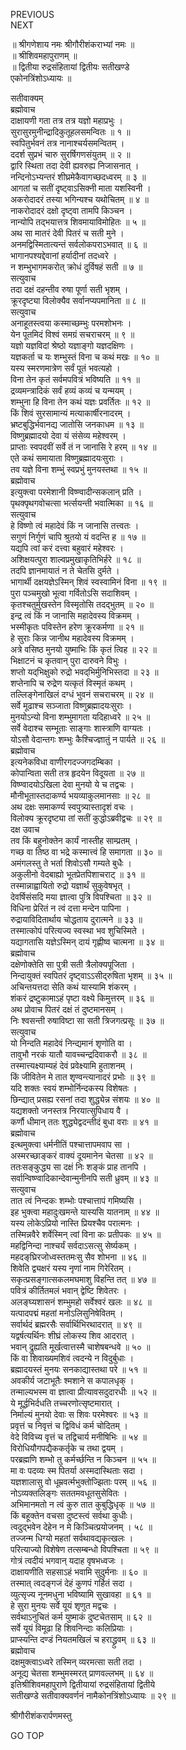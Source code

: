 PREVIOUS  
NEXT  
  
॥ श्रीगणेशाय नमः श्रीगौरीशंकराभ्यां नमः ॥  
॥ श्रीशिवमहापुराणम् ॥  
॥ द्वितीया रुद्रसंहितायां द्वितीयः सतीखण्डे  
एकोनत्रिंशोऽध्यायः ॥  
  
सतीवाक्यम्  
ब्रह्मोवाच  
दाक्षायणी गता तत्र तत्र यज्ञो महाप्रभुः ।  
सुरासुरमुनीन्द्रादिकुतूहलसमन्वितः ॥ १ ॥  
स्वपितुर्भवनं तत्र नानाश्चर्यसमन्वितम् ।  
ददर्श सुप्रभं चारु सुरर्षिगणसंयुतम् ॥ २ ॥  
द्वारि स्थिता तदा देवी ह्यवरुह्य निजासनात् ।  
नन्दिनोऽभ्यन्तरं शीघ्रमेकैवागच्छदध्वरम् ॥ ३ ॥  
आगतां च सतीं दृष्ट्वाऽसिक्नी माता यशस्विनी ।  
अकरोदादरं तस्या भगिन्यश्च यथोचितम् ॥ ४ ॥  
नाकरोदादरं दक्षो दृष्ट्वा तामपि किञ्चन ।  
नान्योपि तद्‌भयात्तत्र शिवमायाविमोहितः ॥ ५ ॥  
अथ सा मातरं देवी पितरं च सती मुने ।  
अनमद्विस्मितात्यन्तं सर्वलोकपराऽभवात् ॥ ६ ॥  
भागानपश्यद्देवानां हर्यादीनां तदध्वरे ।  
न शम्भुभागमकरोत् क्रोधं दुर्विषहं सती ॥ ७ ॥  
सत्युवाच  
तदा दक्षं दहन्तीव रुषा पूर्णा सती भृशम् ।  
क्रूरदृष्ट्या विलोक्यैव सर्वानप्यपमानिता ॥ ८ ॥  
सत्युवाच  
अनाहूतस्त्वया कस्माच्छम्भुः परमशोभनः ।  
येन पूतमिदं विश्वं समग्रं सचराचरम् ॥ ९ ॥  
यज्ञो यज्ञविदां श्रेष्ठो यज्ञाङ्‌गो यज्ञदक्षिणः ।  
यज्ञकर्ता च यः शम्भुस्तं विना च कथं मखः ॥ १० ॥  
यस्य स्मरणमात्रेण सर्वं पूतं भवत्यहो ।  
विना तेन कृतं सर्वमपवित्रं भविष्यति ॥ ११ ॥  
द्रव्यमन्त्रादिकं सर्वं हव्यं कव्यं च यन्मयम् ।  
शम्भुना हि विना तेन कथं यज्ञः प्रवर्तितः ॥ १२ ॥  
किं शिवं सुरसामान्यं मत्याकार्षीरनादरम् ।  
भ्रष्टबुद्धिर्भवानद्य जातोसि जनकाधम ॥ १३ ॥  
विष्णुब्रह्मादयो देवा यं संसेव्य महेश्वरम् ।  
प्राप्ताः स्वपदवीं सर्वे तं न जानासि रे हरम् ॥ १४ ॥  
एते कथं समायाता विष्णुब्रह्मादयःसुराः ।  
तव यज्ञे विना शम्भुं स्वप्रभुं मुनयस्तथा ॥ १५ ॥  
ब्रह्मोवाच  
इत्युक्त्वा परमेशानी विष्ण्वादीन्सकलान् प्रति ।  
पृथक्पृथगवोचत्सा भर्त्सयन्ती भवात्मिका ॥ १६ ॥  
सत्युवाच  
हे विष्णो त्वं महादेवं किं न जानासि तत्त्वतः ।  
सगुणं निर्गुणं चापि श्रुतयो यं वदन्ति ह ॥ १७ ॥  
यद्यपि त्वां करं दत्त्वा बहुवारं महेश्वरः ।  
अशिक्षयत्पुरा शाल्वप्रमुखाकृतिभिर्हरे ॥ १८ ॥  
तदपि ज्ञानमायातं न ते चेतसि दुर्मते ।  
भागार्थी दक्षयज्ञेऽस्मिन् शिवं स्वस्वामिनं विना ॥ १९ ॥  
पुरा पञ्चमुखो भूत्वा गर्वितोऽसि सदाशिवम् ।  
कृतश्चतुर्मुखस्तेन विस्मृतोसि तदद्‌भुतम् ॥ २० ॥  
इन्द्र त्वं किं न जानासि महादेवस्य विक्रमम् ।  
भस्मीकृतः पविस्तेन हरेण क्रूरकर्मणा ॥ २१ ॥  
हे सुराः किन्न जानीथ महादेवस्य विक्रमम् ।  
अत्रे वसिष्ठ मुनयो युष्माभिः किं कृतं त्विह ॥ २२ ॥  
भिक्षाटनं च कृतवान् पुरा दारुवने विभुः ।  
शप्तो यद्‌भिक्षुको रुद्रो भवद्‌भिर्मुनिभिस्तदा ॥ २३ ॥  
शप्तेनापि च रुद्रेण यत्कृतं विस्मृतं कथम् ।  
तल्लिङ्‌गेनाखिलं दग्धं भुवनं सचराचरम् ॥ २४ ॥  
सर्वे मूढाश्च सञ्जाता विष्णुब्रह्मादयःसुराः ।  
मुनयोऽन्यो विना शम्भुमागता यदिहाध्वरे ॥ २५ ॥  
सर्वे वेदाश्च सम्भूताः साङ्‌गाः शास्त्राणि वाग्यतः ।  
योऽसौ वेदान्तगः शम्भुः कैश्चिज्ज्ञातुं न पार्यते ॥ २६ ॥  
ब्रह्मोवाच  
इत्यनेकविधा वाणीरगदज्जगदम्बिका ।  
कोपान्विता सती तत्र हृदयेन विदूयता ॥ २७ ॥  
विष्ण्वादयोऽखिला देवा मुनयो ये च तद्वचः ।  
मौनीभूतास्तदाकर्ण्य भयव्याकुलमानसाः ॥ २८ ॥  
अथ दक्षः समाकर्ण्य स्वपुत्र्यास्तादृशं वचः ।  
विलोक्य क्रूरदृष्ट्या तां सतीं कुद्धोऽब्रवीद्वचः ॥ २९ ॥  
दक्ष उवाच  
तव किं बहुनोक्तेन कार्यं नास्तीह साम्प्रतम् ।  
गच्छ वा तिष्ठ वा भद्रे कस्मात्त्वं हि समागता ॥ ३० ॥  
अमंगलस्तु ते भर्ता शिवोऽसौ गम्यते बुधैः ।  
अकुलीनो वेदबाह्यो भूतप्रेतपिशाचराट् ॥ ३१ ॥  
तस्मान्नाह्वायितो रुद्रो यज्ञार्थं सुकुवेषभृत् ।  
देवर्षिसंसदि मया ज्ञात्वा पुत्रि विपश्चिता ॥ ३२ ॥  
विधिना प्रेरितं न त्वं दत्ता मन्देन पापिना ।  
रुद्रायाविदितार्थाय चोद्धताय दुरात्मने ॥ ३३ ॥  
तस्मात्कोपं परित्यज्य स्वस्था भव शुचिस्मिते ।  
यद्यागतासि यज्ञेऽस्मिन् दायं गृह्णीष्व चात्मना ॥ ३४ ॥  
ब्रह्मोवाच  
दक्षेणोक्तेति सा पुत्री सती त्रैलोक्यपूजिता ।  
निन्दायुक्तं स्वपितरं दृष्ट्वाऽऽसीद्‌रुषिता भृशम् ॥ ३५ ॥  
अचिन्तयत्तदा सेति कथं यास्यामि शंकरम् ।  
शंकरं द्रष्टुकामाऽहं पृष्टा वक्ष्ये किमुत्तरम् ॥ ३६ ॥  
अथ प्रोवाच पितरं दक्षं तं दुष्टमानसम् ।  
निः श्वसन्ती रुषाविष्टा सा सती त्रिजगत्प्रसूः ॥ ३७ ॥  
सत्युवाच  
यो निन्दति महादेवं निन्द्यमानं शृणोति वा ।  
तावुभौ नरकं यातौ यावच्चन्द्रदिवाकरौ ॥ ३८ ॥  
तस्मात्त्यक्ष्याम्यहं देवं प्रवेक्ष्यामि हुताशनम् ।  
किं जीवितेन मे तात शृण्वन्त्यानादरं प्रभोः ॥ ३९ ॥  
यदि शक्तः स्वयं शम्भोर्निन्दकस्य विशेषतः ।  
छिन्द्यात् प्रसह्य रसनां तदा शुद्ध्येन्न संशयः ॥ ४० ॥  
यद्यशक्तो जनस्तत्र निरयात्सुपिधाय वै ।  
कर्णौ धीमान् ततः शुद्ध्येद्वदन्तीदं बुधा वराः ॥ ४१ ॥  
ब्रह्मोवाच  
इत्थमुक्त्वा धर्मनीतिं पश्चात्तापमवाप सा ।  
अस्मरच्छाङ्‌करं वाक्यं दूयमानेन चेतसा ॥ ४२ ॥  
ततःसङ्‌कुद्ध्य सा दक्षं निः शङ्‌कं प्राह तानपि ।  
सर्वान्विष्ण्वादिकान्देवान्मुनीनपि सती ध्रुवम् ॥ ४३ ॥  
सत्युवाच  
तात त्वं निन्दकः शम्भोः पश्चात्तापं गमिष्यसि ।  
इह भुक्त्वा महादुःखमन्ते यास्यसि यातनाम् ॥ ४४ ॥  
यस्य लोकेऽप्रियो नास्ति प्रियश्चैव परात्मनः ।  
तस्मिन्नवैरे शर्वेस्मिन् त्वां विना कः प्रतीपकः ॥ ४५ ॥  
महद्विनिन्दा नाश्चर्यं सर्वदाऽसत्सु सेर्ष्यकम् ।  
महदङ्‌घ्रिरजोध्वस्ततमःसु सैव शोभना ॥ ४६ ॥  
शिवेति द्व्यक्षरं यस्य नृणां नाम गिरेरितम् ।  
सकृत्प्रसङ्‌गात्सकलमघमाशु विहन्ति तत् ॥ ४७ ॥  
पवित्रं कीर्तितमलं भवान् द्वेष्टि शिवेतरः ।  
अलङ्‌घ्यशासनं शम्भुमहो सर्वेश्वरं खलः ॥ ४८ ॥  
यत्पादपद्मं महतां मनोऽलिसुनिषेवितम् ।  
सर्वार्थदं ब्रह्मरसैः सर्वार्थिभिरथादरात् ॥ ४९ ॥  
यद्वर्षत्यर्थिनः शीघ्रं लोकस्य शिव आदरात् ।  
भवान् द्रुह्यति मूर्खत्वात्तस्मै चाशेषबन्धवे ॥ ५० ॥  
किं वा शिवाख्यमशिवं त्वदन्ये न विदुर्बुधाः ।  
ब्रह्मादयस्तं मुनयः सनकाद्यास्तथा परे ॥ ५१ ॥  
अवकीर्य जटाभूतैः श्मशाने स कपालधृक् ।  
तन्माल्यभस्म वा ज्ञात्वा प्रीत्यावसदुदारधीः ॥ ५२ ॥  
ये मूर्द्धभिर्दधति तच्चरणोत्सृष्टमारात् ।  
निर्माल्यं मुनयो देवाः स शिवः परमेश्वरः ॥ ५३ ॥  
प्रवृत्तं च निवृत्तं च द्विविधं कर्म चोदितम् ।  
वेदे विविच्य वृत्तं च तद्विचार्य मनीषिभिः ॥ ५४ ॥  
विरोधियौगपद्यैककर्तृके च तथा द्वयम् ।  
परब्रह्मणि शम्भो तु कर्मर्च्छन्ति न किञ्चन ॥ ५५ ॥  
मा वः पदव्यः स्म पितर्या अस्मदास्थिताः सदा ।  
यज्ञशालासु वो धूम्रवर्त्मभुक्तोज्झिताः परम् ॥ ५६ ॥  
नोऽव्यक्तलिङ्‌गः सततमवधूतसुसेवितः ।  
अभिमानमतो न त्वं कुरु तात कुबुद्धिधृक् ॥ ५७ ॥  
किं बहूक्तेन वचसा दुष्टस्त्वं सर्वथा कुधीः।  
त्वदुद्‌भवेन देहेन न मे किञ्चित्प्रयोजनम् । ५८ ॥  
तज्जन्म धिग्यो महतां सर्वथावद्यकृत्खलः ।  
परित्याज्यो विशेषेण तत्सम्बन्धो विपश्चिता ॥ ५९ ॥  
गोत्रं त्वदीयं भगवान् यदाह वृषभध्वजः ।  
दाक्षायणीति सहसाऽहं भवामि सुदुर्मनाः ॥ ६० ॥  
तस्मात् त्वदङ्‌गजं देहं कुणपं गर्हितं सदा ।  
व्युत्सृज्य नूनमधुना भविष्यामि सुखावहा ॥ ६१ ॥  
हे सुरा मुनयः सर्वे यूयं शृणुत मद्वचः ।  
सर्वथाऽनुचितं कर्म युष्माकं दुष्टचेतसाम् ॥ ६२ ॥  
सर्वे यूयं विमूढा हि शिवनिन्दाः कलिप्रियाः ।  
प्राप्स्यन्ति दण्डं नियतमखिलं च हराद्ध्रुवम् ॥ ६३ ॥  
ब्रह्मोवाच  
दक्षमुक्त्वाऽध्वरे तस्मिन् व्यरमत्सा सती तदा ।  
अनूद्य चेतसा शम्भुमस्मरत् प्राणवल्लभम् ॥ ६४ ॥  
इतिश्रीशिवमहापुराणे द्वितीयायां रुद्रसंहितायां द्वितीये  
सतीखण्डे सतीवाक्यवर्णनं नामैकोनत्रिंशोऽध्यायः ॥ २९ ॥  
  
  
श्रीगौरीशंकरार्पणमस्तु  
  
GO TOP
